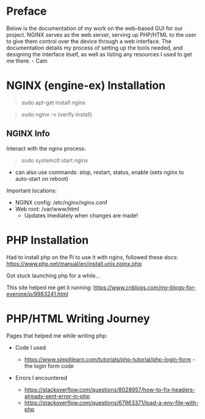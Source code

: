 # Preface

Below is the documentation of my work on the web-based GUI for our project. NGINX serves as the web server, serving up PHP/HTML to the user to give them control over the device through a web interface. The documentation details my process of setting up the tools needed, and designing the interface itself, as well as listing any resources I used to get me there. - Cam

# NGINX (engine-ex) Installation
> sudo apt-get install nginx

> sudo nginx -v (verify install)

## NGINX Info
Interact with the nginx process:
> sudo systemctl start nginx
- can also use commands: stop, restart, status, enable (sets nginx to auto-start on reboot)

Important locations:
- NGINX config: /etc/nginx/nginx.conf
- Web root: /var/www/html
  - Updates imediately when changes are made!

# PHP Installation

Had to install php on the Pi to use it with nginx, followed these docs:
https://www.php.net/manual/en/install.unix.nginx.php

Got stuck launching php for a while...

This site helped me get it running: https://www.cnblogs.com/my-blogs-for-everone/p/9983241.html

# PHP/HTML Writing Journey

Pages that helped me while writing php:
  - Code I used
    - https://www.simplilearn.com/tutorials/php-tutorial/php-login-form - the login form code

  - Errors I encountered
    - https://stackoverflow.com/questions/8028957/how-to-fix-headers-already-sent-error-in-php
    - https://stackoverflow.com/questions/67963371/load-a-env-file-with-php